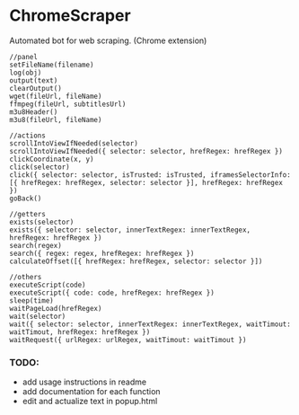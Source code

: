 # ChromeScraper
Automated bot for web scraping. (Chrome extension)

```
//panel
setFileName(filename)
log(obj)
output(text)
clearOutput()
wget(fileUrl, fileName)
ffmpeg(fileUrl, subtitlesUrl)
m3u8Header()
m3u8(fileUrl, fileName)

//actions
scrollIntoViewIfNeeded(selector)
scrollIntoViewIfNeeded({ selector: selector, hrefRegex: hrefRegex })
clickCoordinate(x, y)
click(selector)
click({ selector: selector, isTrusted: isTrusted, iframesSelectorInfo: [{ hrefRegex: hrefRegex, selector: selector }], hrefRegex: hrefRegex })
goBack()

//getters
exists(selector)
exists({ selector: selector, innerTextRegex: innerTextRegex, hrefRegex: hrefRegex })
search(regex)
search({ regex: regex, hrefRegex: hrefRegex })
calculateOffset([{ hrefRegex: hrefRegex, selector: selector }])

//others
executeScript(code)
executeScript({ code: code, hrefRegex: hrefRegex })
sleep(time)
waitPageLoad(hrefRegex)
wait(selector)
wait({ selector: selector, innerTextRegex: innerTextRegex, waitTimout: waitTimout, hrefRegex: hrefRegex })
waitRequest({ urlRegex: urlRegex, waitTimout: waitTimout })
```

### TODO:
* add usage instructions in readme
* add documentation for each function
* edit and actualize text in popup.html
